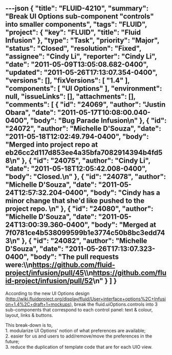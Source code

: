 ---json
{
  "title": "FLUID-4210",
  "summary": "Break UI Options sub-component \"controls\" into smaller components",
  "tags": "FLUID",
  "project": {
    "key": "FLUID",
    "title": "Fluid Infusion"
  },
  "type": "Task",
  "priority": "Major",
  "status": "Closed",
  "resolution": "Fixed",
  "assignee": "Cindy Li",
  "reporter": "Cindy Li",
  "date": "2011-05-09T13:05:08.682-0400",
  "updated": "2011-05-26T17:13:07.354-0400",
  "versions": [],
  "fixVersions": [
    "1.4"
  ],
  "components": [
    "UI Options"
  ],
  "environment": null,
  "issueLinks": [],
  "attachments": [],
  "comments": [
    {
      "id": "24069",
      "author": "Justin Obara",
      "date": "2011-05-17T10:08:00.040-0400",
      "body": "Bug Parade Infusion\n"
    },
    {
      "id": "24072",
      "author": "Michelle D'Souza",
      "date": "2011-05-18T12:02:49.794-0400",
      "body": "Merged into project repo at eb26cc2d117d853ee4a35bfa7082914394b4fd58\n"
    },
    {
      "id": "24075",
      "author": "Cindy Li",
      "date": "2011-05-18T12:05:42.008-0400",
      "body": "Closed.\n"
    },
    {
      "id": "24078",
      "author": "Michelle D'Souza",
      "date": "2011-05-24T12:57:32.204-0400",
      "body": "Cindy has a minor change that she'd like pushed to the project repo.&#x20;\n"
    },
    {
      "id": "24080",
      "author": "Michelle D'Souza",
      "date": "2011-05-24T13:00:39.360-0400",
      "body": "Merged at 7f0781ce4b538099599b1e3774c50b8bc3edd743\n"
    },
    {
      "id": "24082",
      "author": "Michelle D'Souza",
      "date": "2011-05-26T17:13:07.323-0400",
      "body": "The pull requests were:\\\n<https://github.com/fluid-project/infusion/pull/45>\\\n<https://github.com/fluid-project/infusion/pull/52>\n"
    }
  ]
}
---
According to the new UI Options design (<http://wiki.fluidproject.org/display/fluid/User+interface+options%2C+Infusion+1.4%2C+draft+1+mockups>), break the fluid.uiOptions.controls into 3 sub-components that correspond to each control panel: text & colour, layout, links & buttons.

This break-down is to,\
1\. modularize UI Options' notion of what preferences are available;\
2\. easier for us and users to add/remove/move the preferences in the future;\
3\. reduce the duplication of template code that are for each UIO view.

        